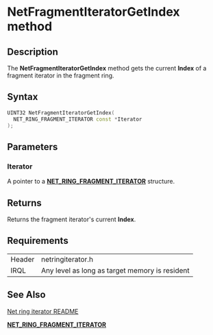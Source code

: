 # NetFragmentIteratorGetIndex method


## Description



The **NetFragmentIteratorGetIndex** method gets the current **Index** of a fragment iterator in the fragment ring.

## Syntax

```C++
UINT32 NetFragmentIteratorGetIndex(
  NET_RING_FRAGMENT_ITERATOR const *Iterator
);
```

## Parameters

### Iterator

A pointer to a [**NET_RING_FRAGMENT_ITERATOR**](net_ring_fragment_iterator.md) structure.

## Returns

Returns the fragment iterator's current **Index**.

## Requirements

| | |
| --- | --- |
| Header | netringiterator.h |
| IRQL | Any level as long as target memory is resident |

## See Also

[Net ring iterator README](readme.md)

[**NET_RING_FRAGMENT_ITERATOR**](net_ring_fragment_iterator.md)
